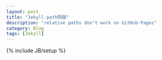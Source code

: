 ```yaml
---
layout: post
title: "Jekyll-path問題"
description: "relative paths don’t work on GitHub-Pages"
category: Blog
tags: [Jekyll]
---
```

{% include JB/setup %}
